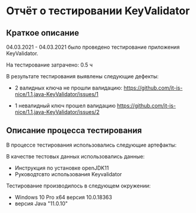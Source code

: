 # Отчёт о тестировании KeyValidator

## Краткое описание

04.03.2021 - 04.03.2021 было проведено тестирование приложения KeyValidator.

На тестирование затрачено: 0.5 ч

В результате тестирования выявлены следующие дефекты:

* 2 валидных ключа не прошли валидацию: 
https://github.com/it-is-nice/1.1.java-KeyValidator/issues/1

* 1 невалидный ключ прошел валидацию
https://github.com/it-is-nice/1.1.java-KeyValidator/issues/2


## Описание процесса тестирования

В процессе тестирования использовались следующие артефакты: 


В качестве тестовых данных использовались данные:
* Инструкция по установке openJDK11
* Руководтсвто использования Keyvalidator


Тестирование производилось в следующем окружении:
* Windows 10 Pro x64 версия  10.0.18363
* версия Java "11.0.10"

